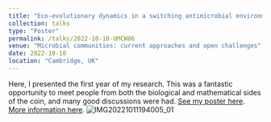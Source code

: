 ```yaml
---
title: "Eco-evolutionary dynamics in a switching antimicrobial environment"
collection: talks
type: "Poster"
permalink: /talks/2022-10-10-UMCW06
venue: "Microbial communities: current approaches and open challenges"
date: 2022-10-10
location: "Cambridge, UK"
---
```

Here, I presented the first year of my research. This was a fantastic opportunity to meet people from both the biological and mathematical sides of the coin, and many good discussions were had.
[See my poster here](https://github.com/mattasker/mattasker.github.io/files/12749016/MatthewAsker-Poster-UMCW06.pdf).
[More information here](https://www.newton.ac.uk/event/umcw06/).
![IMG20221011194005_01](https://github.com/mattasker/mattasker.github.io/assets/36448551/3d4ea31e-d82e-4d62-8600-f00a5dece41b)
